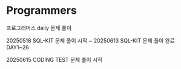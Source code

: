# Programmers
프로그래머스 daily 문제 풀이

20250518 SQL-KIT 문제 풀이 시작
~
20250613 SQL-KIT 문제 풀이 완료 DAY1~26

20250615 CODING TEST 문제 풀이 시작